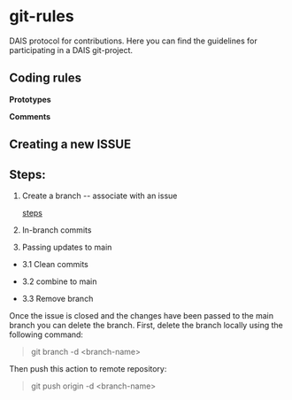 # git-rules
DAIS protocol for contributions. Here you can find the guidelines for participating in a DAIS git-project.



## Coding rules

**Prototypes**

**Comments**

## Creating a new ISSUE

## Steps:

1. Create a branch -- associate with an issue

   [steps](https://docs.github.com/en/issues/tracking-your-work-with-issues/creating-a-branch-for-an-issue)

3. In-branch commits


4. Passing updates to main

 -  3.1 Clean commits


 -  3.2 combine to main


 -  3.3 Remove branch

 Once the issue is closed and the changes have been passed to the main branch you can delete the branch. 
 First, delete the branch locally using the following command:

 > git branch -d \<branch-name\>

Then push this action to remote repository:

> git push origin -d \<branch-name\>


 
